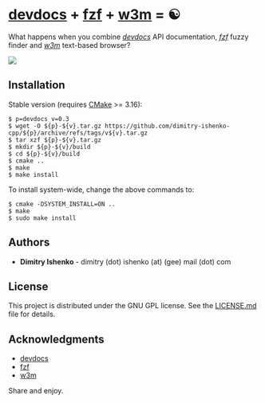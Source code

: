 # [devdocs](https://devdocs.io) + [fzf](https://github.com/junegunn/fzf) + [w3m](https://w3m.sourceforge.net/) = ☯

What happens when you combine _[devdocs](https://devdocs.io)_ API documentation, _[fzf](https://github.com/junegunn/fzf)_ fuzzy finder
and _[w3m](https://w3m.sourceforge.net/)_ text-based browser?

![](./image/showcase.gif)

## Installation

Stable version (requires [CMake](https://cmake.org/) >= 3.16):

```shell
$ p=devdocs v=0.3
$ wget -O ${p}-${v}.tar.gz https://github.com/dimitry-ishenko-cpp/${p}/archive/refs/tags/v${v}.tar.gz
$ tar xzf ${p}-${v}.tar.gz
$ mkdir ${p}-${v}/build
$ cd ${p}-${v}/build
$ cmake ..
$ make
$ make install
```

To install system-wide, change the above commands to:
```shell
$ cmake -DSYSTEM_INSTALL=ON ..
$ make
$ sudo make install
```

## Authors

* **Dimitry Ishenko** - dimitry (dot) ishenko (at) (gee) mail (dot) com

## License

This project is distributed under the GNU GPL license. See the
[LICENSE.md](LICENSE.md) file for details.

## Acknowledgments

* [devdocs](https://devdocs.io)
* [fzf](https://github.com/junegunn/fzf)
* [w3m](https://w3m.sourceforge.net/)

Share and enjoy.
